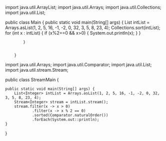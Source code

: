 import java.util.ArrayList;
import java.util.Arrays;
import java.util.Collections;
import java.util.List;

public class Main {
    public static void main(String[] args) {
        List<Integer> intList = Arrays.asList(1, 2, 5, 16, -1, -2, 0, 32, 3, 5, 8, 23, 4);
        Collections.sort(intList);
      for (int x : intList) {
          if (x%2==0 && x>0) {
              System.out.println(x);
          }
      }

            }


        }





import java.util.Arrays;
import java.util.Comparator;
import java.util.List;
import java.util.stream.Stream;

public class StreamMain {

    public static void main(String[] args) {
        List<Integer> intList = Arrays.asList(1, 2, 5, 16, -1, -2, 0, 32, 3, 5, 8, 23, 4);
        Stream<Integer> stream = intList.stream();
        stream.filter(x -> x > 0)
                .filter(x -> x % 2 == 0)
                .sorted(Comparator.naturalOrder())
                .forEach(System.out::println);
    }
}
   